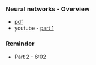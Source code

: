 ### Neural networks - Overview
* [pdf](ai_notes_3blue1brown.pdf)
* youtube - [part 1](https://www.youtube.com/watch?v=aircAruvnKk)

### Reminder
* Part 2 - 6:02


